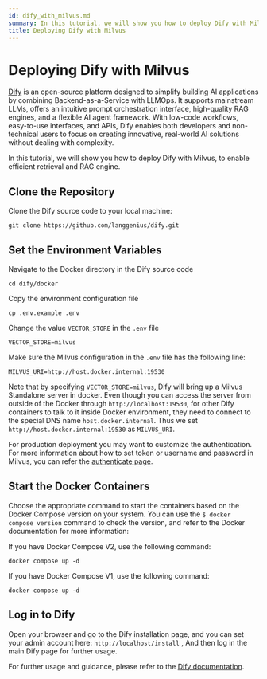 ```yaml
---
id: dify_with_milvus.md
summary: In this tutorial, we will show you how to deploy Dify with Milvus, to enable efficient retrieval and RAG engine.
title: Deploying Dify with Milvus
---
```


# Deploying Dify with Milvus

[Dify](https://dify.ai/) is an open-source platform designed to simplify building AI applications by combining Backend-as-a-Service with LLMOps. It supports mainstream LLMs, offers an intuitive prompt orchestration interface, high-quality RAG engines, and a flexible AI agent framework. With low-code workflows, easy-to-use interfaces, and APIs, Dify enables both developers and non-technical users to focus on creating innovative, real-world AI solutions without dealing with complexity.

In this tutorial, we will show you how to deploy Dify with Milvus, to enable efficient retrieval and RAG engine.


## Clone the Repository
Clone the Dify source code to your local machine:


```shell
git clone https://github.com/langgenius/dify.git
```


## Set the Environment Variables

Navigate to the Docker directory in the Dify source code


```shell
cd dify/docker
```
Copy the environment configuration file


```shell
cp .env.example .env
```

Change the value `VECTOR_STORE` in the `.env` file 
```
VECTOR_STORE=milvus
```
Make sure the Milvus configuration in the `.env` file has the following line:
```
MILVUS_URI=http://host.docker.internal:19530
```

Note that by specifying `VECTOR_STORE=milvus`, Dify will bring up a Milvus Standalone server in docker. Even though you can access the server from outside of the Docker through `http://localhost:19530`, for other Dify containers to talk to it inside Docker environment, they need to connect to the special DNS name `host.docker.internal`. Thus we set `http://host.docker.internal:19530` as `MILVUS_URI`.

For production deployment you may want to customize the authentication. For more information about how to set token or username and password in Milvus, you can refer the [authenticate page](https://milvus.io/docs/authenticate.md?tab=docker#Update-user-password).

## Start the Docker Containers

Choose the appropriate command to start the containers based on the Docker Compose version on your system. You can use the `$ docker compose version` command to check the version, and refer to the Docker documentation for more information:

If you have Docker Compose V2, use the following command:


```shell
docker compose up -d
```
If you have Docker Compose V1, use the following command:


```shell
docker compose up -d
```

## Log in to Dify

Open your browser and go to the Dify installation page, and you can set your admin account here:
`http://localhost/install` , 
And then log in the main Dify page for further usage.

For further usage and guidance, please refer to the [Dify documentation](https://docs.dify.ai/).
